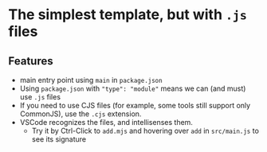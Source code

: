 # The simplest template, but with `.js` files

## Features

* main entry point using `main` in `package.json`
* Using `package.json` with `"type": "module"` means we can (and must) use `.js` files
* If you need to use CJS files (for example, some tools still support only CommonJS),
  use the `.cjs` extension.
* VSCode recognizes the files, and intellisenses them.
  * Try it by Ctrl-Click to `add.mjs` and hovering over `add` in `src/main.js` to see its signature
